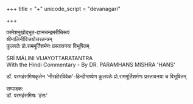 +++
title = "+"
unicode_script = "devanagari"

+++


परमेशमुखोद्भूत-ज्ञानचन्द्रमरीचिरूपं   
श्रीमालिनीविजयोत्तरतन्त्रम्  
कुलपतेः प्रो.राममूर्तिशर्मणः प्रस्तावनया विभूषितम्  

ŚRĪ MĀLINI VIJAYOTTARATANTRA   
With the Hindi Commentary - Ву DR. PARAMHANS MISHRA 'HANS'   


डॉ. परमहंसमिश्रकृतेन 'नीरक्षीरविवेक'-हिन्दीभाष्येण कुलपतेः प्रो.राममूर्तिशर्मणः प्रस्तावनया च विभूषितम् 

सम्पादक:  
डॉ. परमहंसमिश्रः 'हंसः' 
